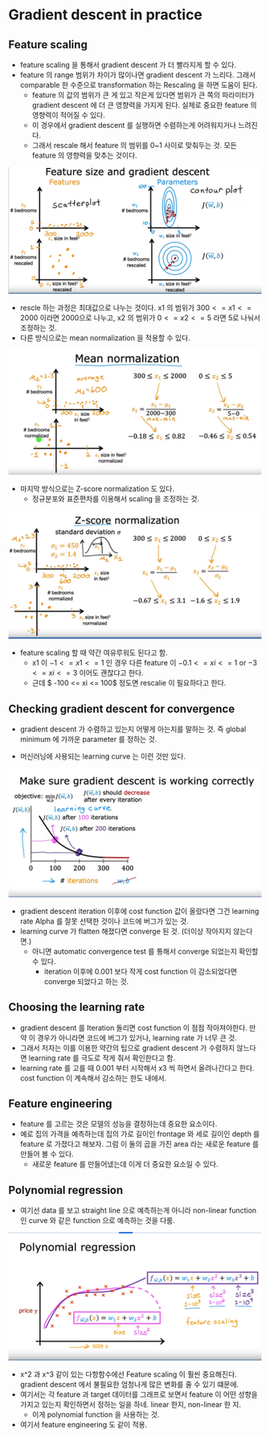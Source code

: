 # Gradient descent in practice 

## Feature scaling 

- feature scaling 을 통해서 gradient descent 가 더 빨라지게 할 수 있다.  
- feature 의 range 범위가 차이가 많이나면 gradient descent 가 느리다. 그래서 comparable 한 수준으로 transformation 하는 Rescaling 을 하면 도움이 된다.
  - feature 의 값의 범위가 큰 게 있고 작은게 있다면 범위가 큰 쪽의 파라미터가 gradient descent 에 더 큰 영향력을 가지게 된다. 실제로 중요한 feature 의 영향력이 적어질 수 있다.  
  - 이 경우에서 gradient descent 를 실행하면 수렴하는게 어려워지거나 느려진다.  
  - 그래서 rescale 해서 feature 의 범위를 0~1 사이로 맞춰두는 것. 모든 feature 의 영향력을 맞추는 것이다.

![](../images/feature%20rescale.png)


- rescle 하는 과정은 최대값으로 나누는 것이다. x1 의 범위가 $300 <= x1 <= 2000$ 이라면 2000으로 나누고, x2 의 범위가 $0 <= x2 <= 5$ 라면 5로 나눠서 조정하는 것. 
- 다른 방식으로는 mean normalization 을 적용할 수 있다. 

![](../images/mean%20normalization.png)

- 마지막 방식으로는 Z-score normalization 도 있다. 
  - 정규분포와 표준편차를 이용해서 scaling 을 조정하는 것. 

![](../images/z-score%20normalization.png)

- feature scaling 할 때 약간 여유루워도 된다고 함. 
  - x1 이 $-1 <= x1 <= 1$ 인 경우 다른 feature 이 $-0.1 <= xi <= 1$ or $-3 <= xi <= 3$ 이어도 괜찮댜고 한다.
  - 근데 $ -100 <= xi <= 100$ 정도면 rescalie 이 필요하다고 한다. 

## Checking gradient descent for convergence 

- gradient descent 가 수렴하고 있는지 어떻게 아는지를 말하는 것. 즉 global minimum 에 가까운 parameter 를 정하는 것.  

- 머신러닝에 사용되는 learning curve 는 이런 것만 있다. 

![](../images/learning%20curve.png)

- gradient descent iteration 이후에 cost function 값이 올랐다면 그건 learning rate Alpha 를 잘못 선택한 것이나 코드에 버그가 있는 것.
- learning curve 가 flatten 해졌다면 converge 된 것. (더이상 작아지지 않는다면.)
  - 아니면 automatic convergence test 를 통해서 converge 되었는지 확인할 수 있다. 
    - iteration 이후에 0.001 보다 작게 cost function 이 감소되었다면 converge 되었다고 하는 것. 


## Choosing the learning rate

- gradient descent 를 Iteration 돌리면 cost function 이 점점 작아져야한다. 만약 이 경우가 아니라면 코드에 버그가 있거나, learning rate 가 너무 큰 것. 
- 그래서 저자는 이를 이용한 약간의 팁으로 gradient descent 가 수렴하지 않느다면 learning rate 를 극도로 작게 줘서 확인한다고 함.
- learning rate 를 고를 때 0.001 부터 시작해서 x3 씩 하면서 올려나간다고 한다. cost function 이 계속해서 감소하는 한도 내에서.

## Feature engineering 

- feature 를 고르는 것은 모델의 성능을 결정하는데 중요한 요소이다.
- 예로 집의 가격을 예측하는데 집의 가로 길이인 frontage 와 세로 길이인 depth 를 feature 로 가졌다고 해보자. 그럼 이 둘의 곱을 가진 area 라는 새로운 feature 를 만들어 볼 수 있다.
  - 새로운 feature 를 만들어냈는데 이게 더 중요한 요소일 수 있다. 

## Polynomial regression 

- 여기선 data 를 보고 straight line 으로 예측하는게 아니라 non-linear function 인 curve 와 같은 function 으로 예측하는 것을 다룸.

![](../images/polynomial%20regression%20feature%20scaling.png)

- x^2 과 x^3 같이 있는 다항함수에선 Feature scaling 이 훨씬 중요해진다. gradient descent 에서 불필요한 엄청나게 많은 변화를 줄 수 있기 떄문에.
- 여기서는 각 feature 과 target 데이터를 그래프로 보면서 feature 이 어떤 성향을 가지고 있는지 확인하면서 정하는 일을 하네. linear 한지, non-linear 한 지.
  - 이게 polynomial function 을 사용하는 것. 
- 여기서 feature engineering 도 같이 적용.

